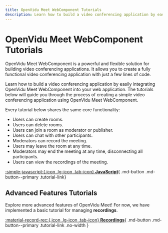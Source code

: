 ```yaml
---
title: OpenVidu Meet WebComponent Tutorials
description: Learn how to build a video conferencing application by easily integrating OpenVidu Meet WebComponent into your web application.
---
```


# OpenVidu Meet WebComponent Tutorials

OpenVidu Meet WebComponent is a powerful and flexible solution for building video conferencing applications. It allows you to create a fully functional video conferencing application with just a few lines of code.

Learn how to build a video conferencing application by easily integrating OpenVidu Meet WebComponent into your web application. The tutorials below will guide you through the process of creating a simple video conferencing application using OpenVidu Meet WebComponent.

Every tutorial below shares the same core functionality:

-   Users can create rooms.
-   Users can delete rooms.
-   Users can join a room as moderator or publisher.
-   Users can chat with other participants.
-   Moderators can record the meeting.
-   Users may leave the room at any time.
-   Moderators may end the meeting at any time, disconnecting all participants.
-   Users can view the recordings of the meeting.

<div class="tutorials-container" markdown>

[:simple-javascript:{.icon .lg-icon .tab-icon} **JavaScript**](./javascript.md){ .md-button .md-button--primary .tutorial-link}

<!-- [:simple-react:{.icon .lg-icon .tab-icon} **React**](./react.md){ .md-button .md-button--primary .tutorial-link} -->

<!-- [:simple-angular:{.icon .lg-icon .tab-icon} **Angular**](./angular.md){ .md-button .md-button--primary .tutorial-link} -->

<!-- [:simple-vuedotjs:{.icon .lg-icon .tab-icon} **Vue**](./vue.md){ .md-button .md-button--primary .tutorial-link} -->

<!-- [:simple-electron:{.icon .lg-icon .tab-icon} **Electron**](./electron.md){ .md-button .md-button--primary .tutorial-link} -->

<!-- [:simple-ionic:{.icon .lg-icon .tab-icon} **Ionic**](./ionic.md){ .md-button .md-button--primary .tutorial-link} -->

<!-- [:simple-react:{.icon .lg-icon .tab-icon} **React Native**](./react.md){ .md-button .md-button--primary .tutorial-link} -->

<!-- [:simple-flutter:{.icon .lg-icon .tab-icon} **Flutter**](./flutter.md){ .md-button .md-button--primary .tutorial-link} -->

<!-- [:simple-android:{.icon .lg-icon .tab-icon} **Android**](./android.md){ .md-button .md-button--primary .tutorial-link} -->

<!-- [:simple-apple:{.icon .lg-icon .tab-icon} **iOS**](./ios.md){ .md-button .md-button--primary .tutorial-link} -->

</div>

## Advanced Features Tutorials

Explore more advanced features of OpenVidu Meet! For now, we have implemented a basic tutorial for managing **recordings**.

<div class="tutorials-container" markdown>

[:material-record-rec:{.icon .lg-icon .tab-icon} **Recordings**](./recordings.md){ .md-button .md-button--primary .tutorial-link .no-width }

</div> 
